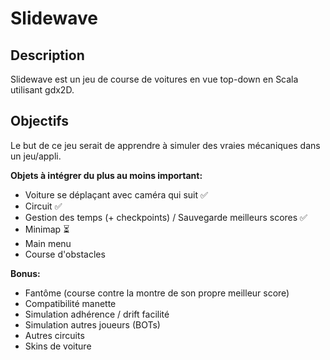 # Slidewave
## Description
Slidewave est un jeu de course de voitures en vue top-down en Scala utilisant gdx2D.

## Objectifs
Le but de ce jeu serait de apprendre à simuler des vraies mécaniques dans un jeu/appli.

**Objets à intégrer du plus au moins important:**

- Voiture se déplaçant avec caméra qui suit ✅
- Circuit ✅
- Gestion des temps (+ checkpoints) / Sauvegarde meilleurs scores ✅
- Minimap ⏳
- Main menu 
- Course d'obstacles

**Bonus:**

- Fantôme (course contre la montre de son propre meilleur score)
- Compatibilité manette
- Simulation adhérence / drift facilité
- Simulation autres joueurs (BOTs)
- Autres circuits
- Skins de voiture